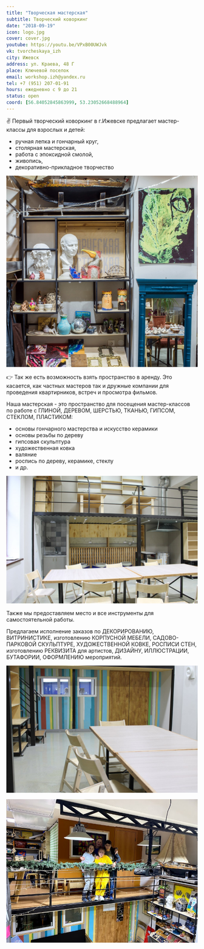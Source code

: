 ```yaml
---
title: "Творческая мастерская"
subtitle: Творческий коворкинг
date: "2018-09-19"
icon: logo.jpg
cover: cover.jpg
youtube: https://youtu.be/VPxB00UWJvk
vk: tvorcheskaya_izh
city: Ижевск
address: ул. Краева, 48 Г
place: Ключевой поселок
email: workshop.izh@yandex.ru
tel: +7 (951) 207-01-91
hours: ежедневно с 9 до 21
status: open
coord: [56.84052845863999, 53.23052668488964]
---
```


✌️ Первый творческий коворкинг в г.Ижевске предлагает мастер-классы для взрослых и детей:
- ручная лепка и гончарный круг,
- столярная мастерская,
- работа с эпоксидной смолой,
- живопись,
- декоративно-прикладное творчество

![](./oji6cYUvrME.jpeg)

👉 Так же есть возможность взять пространство в аренду. Это касается, как частных мастеров так и дружные компании для проведения квартирников, встреч и просмотра фильмов.

Наша мастерская - это пространство для посещения мастер-классов по работе с ГЛИНОЙ, ДЕРЕВОМ, ШЕРСТЬЮ, ТКАНЬЮ, ГИПСОМ, СТЕКЛОМ, ПЛАСТИКОМ:

- основы гончарного мастерства и искусство керамики
- основы резьбы по дереву
- гипсовая скульптура
- художественная ковка
- валяние
- роспись по дереву, керамике, стеклу
- и др.

![](./6xfGSTP7mKA.jpg)

Также мы предоставляем место и все инструменты для самостоятельной работы.

Предлагаем исполнение заказов по ДЕКОРИРОВАНИЮ, ВИТРИНИСТИКЕ, изготовлению КОРПУСНОЙ МЕБЕЛИ, САДОВО-ПАРКОВОЙ СКУЛЬПТУРЕ, ХУДОЖЕСТВЕННОЙ КОВКЕ, РОСПИСИ СТЕН, изготовлению РЕКВИЗИТА для артистов, ДИЗАЙНУ, ИЛЛЮСТРАЦИИ, БУТАФОРИИ, ОФОРМЛЕНИЮ мероприятий.

![](./d-sW4OSphuw.jpg)


![](-z1dR-RENUU.jpeg)